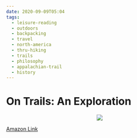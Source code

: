 ```yaml
---
date: 2020-09-09T05:04
tags: 
  - leisure-reading
  - outdoors
  - backpacking
  - travel
  - north-america
  - thru-hiking
  - trails
  - philosophy
  - appalachian-trail
  - history
---
```


# On Trails: An Exploration


<p align="center">
  <a href="https://www.amazon.com/Trails-Exploration-Robert-Moor/dp/1476739234/ref=as_li_ss_il?dchild=1&keywords=on+trails&qid=1599653010&sr=8-1&linkCode=li2&tag=lennytruong-20&linkId=fb4c0b27fe8daa54036bb9fcc1fde2db&language=en_US" target="_blank"><img border="0" src="https://m.media-amazon.com/images/I/41ztgixfRgL._SL160_.jpg" ></a><img src="https://ir-na.amazon-adsystem.com/e/ir?t=lennytruong-20&language=en_US&l=li2&o=1&a=1476739234" width="1" height="1" border="0" alt="" style="border:none !important; margin:0px !important;" />

  [Amazon Link](https://www.amazon.com/Trails-Exploration-Robert-Moor/dp/1476739234/ref=as_li_ss_tl?dchild=1&keywords=on+trails&qid=1599653010&sr=8-1&linkCode=ll1&tag=lennytruong-20&linkId=2fccc9aa327df64982aa0b229cffd8c3&language=en_US)
</p>
